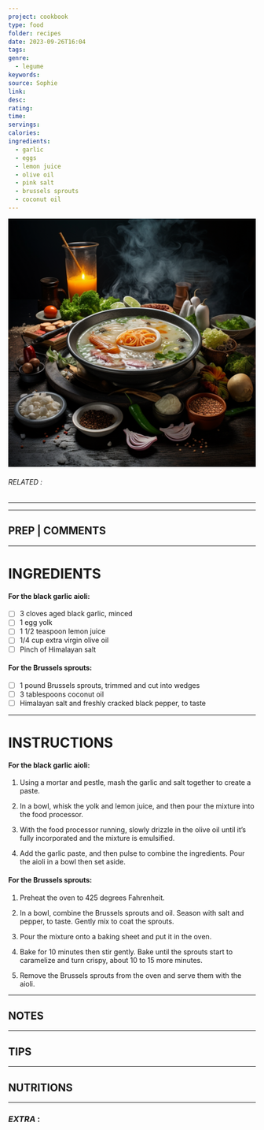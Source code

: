 ```yaml
---
project: cookbook
type: food
folder: recipes
date: 2023-09-26T16:04
tags: 
genre:
  - legume
keywords: 
source: Sophie
link: 
desc: 
rating: 
time: 
servings: 
calories: 
ingredients:
  - garlic
  - eggs
  - lemon juice
  - olive oil
  - pink salt
  - brussels sprouts
  - coconut oil
---
```


![IMAGE](_default.png)

###### *RELATED* : 
---


---
## PREP | COMMENTS



---
# INGREDIENTS

#### For the black garlic aioli:

- [ ] 3 cloves aged black garlic, minced
- [ ] 1 egg yolk
- [ ] 1 1/2 teaspoon lemon juice
- [ ] 1/4 cup extra virgin olive oil
- [ ] Pinch of Himalayan salt
    
#### **For the Brussels sprouts:**
    
- [ ] 1 pound Brussels sprouts, trimmed and cut into wedges
- [ ] 3 tablespoons coconut oil
- [ ] Himalayan salt and freshly cracked black pepper, to taste

---
# INSTRUCTIONS

#### For the black garlic aioli:

1. Using a mortar and pestle, mash the garlic and salt together to create a paste.
    
2. In a bowl, whisk the yolk and lemon juice, and then pour the mixture into the food processor.
    
3. With the food processor running, slowly drizzle in the olive oil until it’s fully incorporated and the mixture is emulsified.
    
4. Add the garlic paste, and then pulse to combine the ingredients. Pour the aioli in a bowl then set aside.
    

#### **For the Brussels sprouts:**

1. Preheat the oven to 425 degrees Fahrenheit.
    
2. In a bowl, combine the Brussels sprouts and oil. Season with salt and pepper, to taste. Gently mix to coat the sprouts.
    
3. Pour the mixture onto a baking sheet and put it in the oven.
    
4. Bake for 10 minutes then stir gently. Bake until the sprouts start to caramelize and turn crispy, about 10 to 15 more minutes.
    
5. Remove the Brussels sprouts from the oven and serve them with the aioli.

---
## NOTES



---
## TIPS



---
## NUTRITIONS



---
### *EXTRA* :



